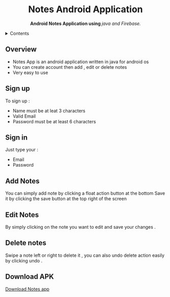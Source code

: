 
<p align="center">
  <h1 align="center">Notes Android Application</h1>
</p>

<p align="center">
  <b>Android Notes Application using </b><i>java and Firebase.</i>
</p>

<details>
 <summary>Contents</summary>

 - [Overview](#overview)
 - [Sign up](#sign-up)
 - [Sign in](#sign-in)
 - [Add notes](#add-notes)
 - [Edit notes](#edit-notes)
 - [Delete notes](#delete-notes)
 - [Download APK](#download-apk)
</details>

  
## Overview
- Notes App is an android application written in java for android os
- You can create account then add , edit or delete notes
- Very easy to use 

## Sign up
To sign up :

- Name must be at leat 3 characters 
- Valid Email
- Password must be at least 6 characters

## Sign in
Just type your :
- Email
- Password

## Add Notes
You can simply add note by clicking a float action button at the bottom
Save it by clicking the save button at the top right of the screen

## Edit Notes
By simply clicking on the note you want to edit and save your changes .

## Delete notes
Swipe a note left or right to delete it , you can also undo delete action easily by clicking undo .

## Download APK
[Download Notes app](https://drive.google.com/open?id=1P2e0_4dl-Q0r5oNUiF1xJmWGHTRq4ZU3)
